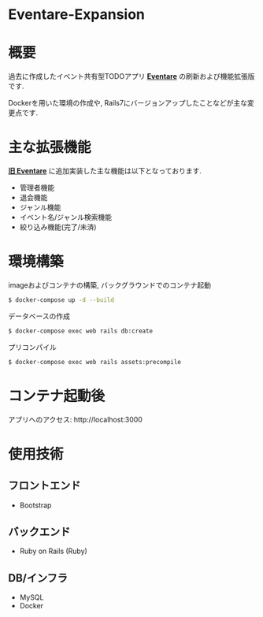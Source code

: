 # Eventare-Expansion

# 概要
過去に作成したイベント共有型TODOアプリ **[Eventare](https://github.com/ueno-8-ueno/Eventare "旧 Eventare")** の刷新および機能拡張版です.


Dockerを用いた環境の作成や, Rails7にバージョンアップしたことなどが主な変更点です.

# 主な拡張機能
**[旧 Eventare](https://github.com/ueno-8-ueno/Eventare "旧Eventare")** に追加実装した主な機能は以下となっております.
- 管理者機能
- 退会機能
- ジャンル機能
- イベント名/ジャンル検索機能
- 絞り込み機能(完了/未済)

# 環境構築
imageおよびコンテナの構築, バックグラウンドでのコンテナ起動
```bash
$ docker-compose up -d --build
```

データベースの作成
```bash
$ docker-compose exec web rails db:create
```

プリコンパイル
```bash
$ docker-compose exec web rails assets:precompile
```

# コンテナ起動後
アプリへのアクセス: http://localhost:3000

# 使用技術
## フロントエンド
- Bootstrap

## バックエンド
- Ruby on Rails (Ruby)

## DB/インフラ
- MySQL
- Docker